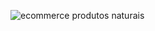 ![ecommerce produtos naturais](https://github.com/Gabrinne/naturalraiz-laravel/blob/master/natural.gif)
